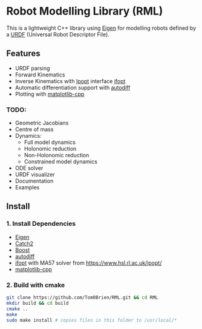 Robot Modelling Library (RML)
===========

This is a lightweight C++ library using [Eigen](https://eigen.tuxfamily.org/index.php?title=Main_Page) for modelling robots defined by a [URDF](http://wiki.ros.org/urdf) (Universal Robot Descriptor File).



## Features
- URDF parsing
- Forward Kinematics
- Inverse Kinematics with [Ipopt](https://coin-or.github.io/Ipopt/) interface [ifopt](https://github.com/ethz-adrl/ifopt)
- Automatic differentiation support with [autodiff](https://github.com/autodiff/autodiff)
- Plotting with [matplotlib-cpp](https://github.com/lava/matplotlib-cpp)


### TODO: 
- Geometric Jacobians
- Centre of mass
- Dynamics:
   - Full model dynamics
   - Holonomic reduction
   - Non-Holonomic reduction
   - Constrained model dynamics
- ODE solver
- URDF visualizer
- Documentation
- Examples

## Install

### 1. Install Dependencies
- [Eigen](https://eigen.tuxfamily.org/index.php?title=Main_Page)
- [Catch2](https://github.com/catchorg/Catch2)
- [Boost](https://www.boost.org/)
- [autodiff](https://github.com/autodiff/autodiff)
- [ifopt](https://github.com/ethz-adrl/ifopt) with MA57 solver from https://www.hsl.rl.ac.uk/ipopt/
- [matplotlib-cpp](https://github.com/lava/matplotlib-cpp)

### 2. Build with cmake
  ```bash
  git clone https://github.com/Tom0Brien/RML.git && cd RML
  mkdir build && cd build
  cmake ..
  make
  sudo make install # copies files in this folder to /usr/local/*
  ```
